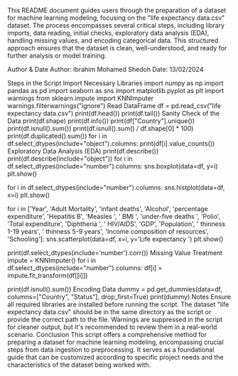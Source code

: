 This README document guides users through the preparation of a dataset for machine learning modeling, focusing on the "life expectancy data.csv" dataset. The process encompasses several critical steps, including library imports, data reading, initial checks, exploratory data analysis (EDA), handling missing values, and encoding categorical data. This structured approach ensures that the dataset is clean, well-understood, and ready for further analysis or model training.

Author & Date
Author: Ibrahim Mohamed Shedoh
Date: 13/02/2024

Steps in the Script
Import Necessary Libraries
import numpy as np
import pandas as pd
import seaborn as sns
import matplotlib.pyplot as plt
import warnings
from sklearn.impute import KNNImputer
warnings.filterwarnings("ignore")
Read DataFrame
df = pd.read_csv("life expectancy data.csv")
print(df.head())
print(df.tail())
Sanity Check of the Data
print(df.shape)
print(df.info())
print(df["Country"].unique())
print(df.isnull().sum())
print(df.isnull().sum() / df.shape[0] * 100)
print(df.duplicated().sum())
for i in df.select_dtypes(include="object").columns:
    print(df[i].value_counts())
Exploratory Data Analysis (EDA)
print(df.describe())
print(df.describe(include="object"))
for i in df.select_dtypes(include="number").columns:
    sns.boxplot(data=df, y=i)
    plt.show()

for i in df.select_dtypes(include="number").columns:
    sns.histplot(data=df, x=i)
    plt.show()

for i in ['Year', 'Adult Mortality', 'infant deaths', 'Alcohol', 'percentage expenditure', 'Hepatitis B', 'Measles ', ' BMI ', 'under-five deaths ', 'Polio', 'Total expenditure', 'Diphtheria ', ' HIV/AIDS', 'GDP', 'Population', ' thinness  1-19 years', ' thinness 5-9 years', 'Income composition of resources', 'Schooling']:
    sns.scatterplot(data=df, x=i, y='Life expectancy ')
    plt.show()

print(df.select_dtypes(include='number').corr())
Missing Value Treatment
impute = KNNImputer()
for i in df.select_dtypes(include="number").columns:
    df[i] = impute.fit_transform(df[[i]])

print(df.isnull().sum())
Encoding Data
dummy = pd.get_dummies(data=df, columns=["Country", "Status"], drop_first=True)
print(dummy)
Notes
Ensure all required libraries are installed before running the script.
The dataset "life expectancy data.csv" should be in the same directory as the script or provide the correct path to the file.
Warnings are suppressed in the script for cleaner output, but it's recommended to review them in a real-world scenario.
Conclusion
This script offers a comprehensive method for preparing a dataset for machine learning modeling, encompassing crucial steps from data ingestion to preprocessing. It serves as a foundational guide that can be customized according to specific project needs and the characteristics of the dataset being worked with.
